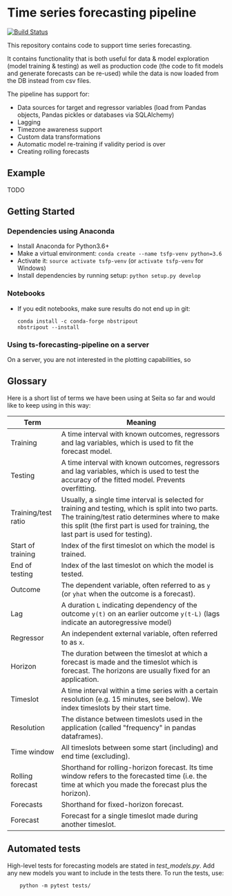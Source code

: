 # Time series forecasting pipeline

[![Build Status](https://travis-ci.org/SeitaBV/ts-forecasting-pipeline.svg?branch=master)](https://travis-ci.org/SeitaBV/ts-forecasting-pipeline)

This repository contains code to support time series forecasting.

It contains functionality that is both useful for data & model exploration
(model training & testing) as well as production code (the code to fit models
and generate forecasts can be re-used)
while the data is now loaded from the DB instead from csv files.

The pipeline has support for:

* Data sources for target and regressor variables (load from Pandas objects, Pandas pickles or databases via SQLAlchemy)
* Lagging
* Timezone awareness support
* Custom data transformations
* Automatic model re-training if validity period is over
* Creating rolling forecasts


## Example

TODO


## Getting Started

### Dependencies using Anaconda

* Install Anaconda for Python3.6+
* Make a virtual environment: `conda create --name tsfp-venv python=3.6`
* Activate it: `source activate tsfp-venv` (or `activate tsfp-venv` for Windows)
* Install dependencies by running setup: `python setup.py develop`

### Notebooks

* If you edit notebooks, make sure results do not end up in git:

      conda install -c conda-forge nbstripout
      nbstripout --install


### Using ts-forecasting-pipeline on a server

On a server, you are not interested in the plotting capabilities, so 


## Glossary

Here is a short list of terms we have been using at Seita so far and would like to keep using in this way:

Term                | Meaning
---                 | ---
Training            | A time interval with known outcomes, regressors and lag variables, which is used to fit the forecast model.
Testing             | A time interval with known outcomes, regressors and lag variables, which is used to test the accuracy of the fitted model. Prevents overfitting.
Training/test ratio | Usually, a single time interval is selected for training and testing, which is split into two parts. The training/test ratio determines where to make this split (the first part is used for training, the last part is used for testing).
Start of training   | Index of the first timeslot on which the model is trained.
End of testing      | Index of the last timeslot on which the model is tested.
Outcome             | The dependent variable, often referred to as `y` (or `yhat` when the outcome is a forecast).
Lag                 | A duration `L` indicating dependency of the outcome `y(t)` on an earlier outcome `y(t-L)` (lags indicate an autoregressive model)
Regressor           | An independent external variable, often referred to as `x`.
Horizon				| The duration between the timeslot at which a forecast is made and the timeslot which is forecast. The horizons are usually fixed for an application. 
Timeslot			| A time interval within a time series with a certain resolution (e.g. 15 minutes, see below). We index timeslots by their start time.
Resolution			| The distance between timeslots used in the application (called "frequency" in pandas dataframes).
Time window			| All timeslots between some start (including) and end time (excluding).
Rolling forecast	| Shorthand for rolling-horizon forecast. Its time window refers to the forecasted time (i.e. the time at which you made the forecast plus the horizon). 
Forecasts			| Shorthand for fixed-horizon forecast.  
Forecast			| Forecast for a single timeslot made during another timeslot.

## Automated tests

High-level tests for forecasting models are stated in *test_models.py*.
Add any new models you want to include in the tests there.
To run the tests, use:

        python -m pytest tests/
